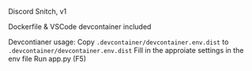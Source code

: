 Discord Snitch, v1

Dockerfile & VSCode devcontainer included

Devcontianer usage:
   Copy `.devcontainer/devcontainer.env.dist` to `.devcontainer/devcontainer.env.dist`
   Fill in the approiate settings in the env file
   Run app.py (F5)
